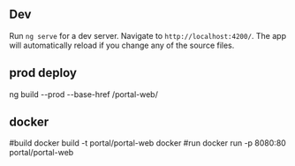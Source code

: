 ## Dev

Run `ng serve` for a dev server. Navigate to `http://localhost:4200/`. The app will automatically reload if you change any of the source files.

## prod deploy
ng build --prod --base-href /portal-web/

## docker 
#build 
docker build -t portal/portal-web docker
#run
docker run -p 8080:80 portal/portal-web
